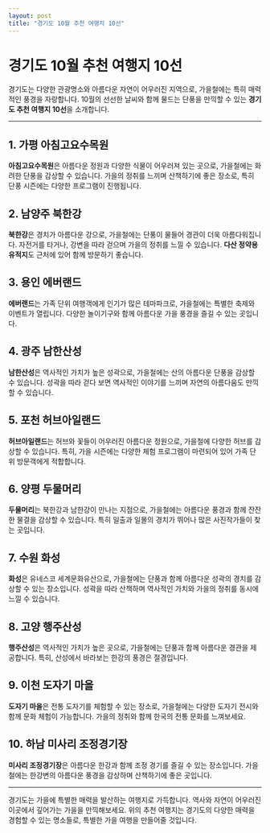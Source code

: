 ```yaml
---
layout: post
title: "경기도 10월 추천 여행지 10선"
---
```


# 경기도 10월 추천 여행지 10선

경기도는 다양한 관광명소와 아름다운 자연이 어우러진 지역으로, 가을철에는 특히 매력적인 풍경을 자랑합니다. 10월의 선선한 날씨와 함께 물드는 단풍을 만끽할 수 있는 **경기도 추천 여행지 10선**을 소개합니다.

---

## 1. 가평 아침고요수목원
**아침고요수목원**은 아름다운 정원과 다양한 식물이 어우러져 있는 곳으로, 가을철에는 화려한 단풍을 감상할 수 있습니다. 가을의 정취를 느끼며 산책하기에 좋은 장소로, 특히 단풍 시즌에는 다양한 프로그램이 진행됩니다.

## 2. 남양주 북한강
**북한강**은 경치가 아름다운 강으로, 가을철에는 단풍이 물들어 경관이 더욱 아름다워집니다. 자전거를 타거나, 강변을 따라 걷으며 가을의 정취를 느낄 수 있습니다. **다산 정약용 유적지**도 근처에 있어 함께 방문하기 좋습니다.

## 3. 용인 에버랜드
**에버랜드**는 가족 단위 여행객에게 인기가 많은 테마파크로, 가을철에는 특별한 축제와 이벤트가 열립니다. 다양한 놀이기구와 함께 아름다운 가을 풍경을 즐길 수 있는 곳입니다.

## 4. 광주 남한산성
**남한산성**은 역사적인 가치가 높은 성곽으로, 가을철에는 산의 아름다운 단풍을 감상할 수 있습니다. 성곽을 따라 걷다 보면 역사적인 이야기를 느끼며 자연의 아름다움도 만끽할 수 있습니다.

## 5. 포천 허브아일랜드
**허브아일랜드**는 허브와 꽃들이 어우러진 아름다운 정원으로, 가을철에 다양한 허브를 감상할 수 있습니다. 특히, 가을 시즌에는 다양한 체험 프로그램이 마련되어 있어 가족 단위 방문객에게 적합합니다.

## 6. 양평 두물머리
**두물머리**는 북한강과 남한강이 만나는 지점으로, 가을철에는 아름다운 풍경과 함께 잔잔한 물결을 감상할 수 있습니다. 특히 일출과 일몰의 경치가 뛰어나 많은 사진작가들이 찾는 곳입니다.

## 7. 수원 화성
**화성**은 유네스코 세계문화유산으로, 가을철에는 단풍과 함께 아름다운 성곽의 경치를 감상할 수 있는 장소입니다. 성곽을 따라 산책하며 역사적인 가치와 가을의 정취를 동시에 느낄 수 있습니다.

## 8. 고양 행주산성
**행주산성**은 역사적인 가치가 높은 곳으로, 가을철에는 단풍과 함께 아름다운 경관을 제공합니다. 특히, 산성에서 바라보는 한강의 풍경은 절경입니다.

## 9. 이천 도자기 마을
**도자기 마을**은 전통 도자기를 체험할 수 있는 장소로, 가을철에는 다양한 도자기 전시와 함께 문화 체험이 가능합니다. 가을의 정취와 함께 한국의 전통 문화를 느껴보세요.

## 10. 하남 미사리 조정경기장
**미사리 조정경기장**은 아름다운 한강과 함께 조정 경기를 즐길 수 있는 장소입니다. 가을철에는 한강변의 아름다운 풍경을 감상하며 산책하기에 좋은 곳입니다.

---

경기도는 가을에 특별한 매력을 발산하는 여행지로 가득합니다. 역사와 자연이 어우러진 이곳에서 깊어가는 가을을 만끽해보세요. 위의 추천 여행지는 경기도의 다양한 매력을 경험할 수 있는 명소들로, 특별한 가을 여행을 만들어줄 것입니다.
